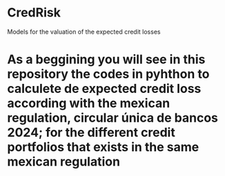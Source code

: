 # CredRisk
Models for the valuation of the expected credit losses

# As a beggining you will see in this repository the codes in pyhthon to calculete de expected credit loss according with the mexican regulation, circular única de bancos 2024; for the different credit portfolios that exists in the same mexican regulation
